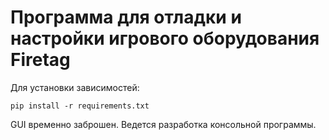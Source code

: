 # Программа для отладки и настройки игрового оборудования Firetag
 
Для установки зависимостей:

```
pip install -r requirements.txt
```

GUI временно заброшен. Ведется разработка консольной программы. 
